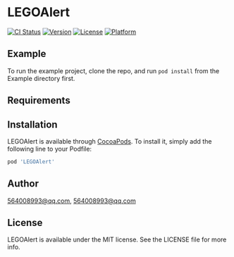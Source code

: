 # LEGOAlert

[![CI Status](https://img.shields.io/travis/564008993@qq.com/LEGOAlert.svg?style=flat)](https://travis-ci.org/564008993@qq.com/LEGOAlert)
[![Version](https://img.shields.io/cocoapods/v/LEGOAlert.svg?style=flat)](https://cocoapods.org/pods/LEGOAlert)
[![License](https://img.shields.io/cocoapods/l/LEGOAlert.svg?style=flat)](https://cocoapods.org/pods/LEGOAlert)
[![Platform](https://img.shields.io/cocoapods/p/LEGOAlert.svg?style=flat)](https://cocoapods.org/pods/LEGOAlert)

## Example

To run the example project, clone the repo, and run `pod install` from the Example directory first.

## Requirements

## Installation

LEGOAlert is available through [CocoaPods](https://cocoapods.org). To install
it, simply add the following line to your Podfile:

```ruby
pod 'LEGOAlert'
```

## Author

564008993@qq.com, 564008993@qq.com

## License

LEGOAlert is available under the MIT license. See the LICENSE file for more info.
